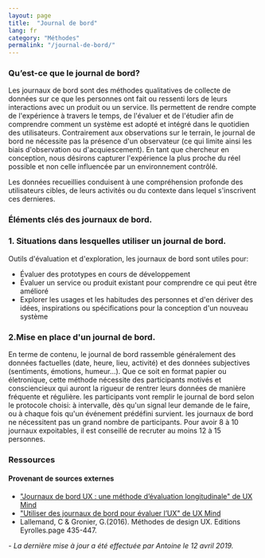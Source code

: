 ```yaml
---
layout: page
title:  "Journal de bord"
lang: fr
category: "Méthodes"
permalink: "/journal-de-bord/"
---
```


### Qu’est-ce que le journal de bord?
Les journaux de bord sont des méthodes qualitatives de collecte de données sur ce que les personnes ont fait ou ressenti 
lors de leurs interactions avec un produit ou un service. Ils permettent de rendre compte de l'expérience à travers le temps,
de l'évaluer et de l'étudier afin de comprendre comment un système est adopté et intégré dans le quotidien des utilisateurs.
Contrairement aux observations sur le terrain, le journal de bord ne nécessite pas la présence d'un observateur (ce qui limite
ainsi les biais d'observation ou d'acquiescement). En tant que chercheur en conception, nous désirons capturer l'expérience la plus proche du réel possible et non celle influencée par un
environnement contrôlé.

Les données recueillies conduisent à une compréhension profonde des utilisateurs cibles, de leurs activités ou du contexte
dans lequel s'inscrivent ces dernieres.

### Éléments clés des journaux de bord.

### 1. Situations dans lesquelles utiliser un journal de bord.
Outils d'évaluation et d'exploration, les journaux de bord sont utiles pour:
* Évaluer des prototypes en cours de développement
* Évaluer un service ou produit existant pour comprendre ce qui peut être amélioré
* Explorer les usages et les habitudes des personnes et d'en dériver des idées, inspirations ou spécifications pour la
conception d'un nouveau système

### 2.Mise en place d'un journal de bord.
En terme de contenu, le journal de bord rassemble généralement des données factuelles (date, heure, lieu, activité) et des 
données subjectives (sentiments, émotions, humeur...). Que ce soit en format papier ou életronique, cette méthode nécessite 
des participants motivés et consciencieux qui auront la rigueur de rentrer leurs données de manière fréquente et régulière.
les participants vont remplir le journal de bord selon le protocole choisi: à intervalle, dès qu'un signal leur demande de le faire,
ou à chaque fois qu'un événement prédéfini survient.
les journaux de bord ne nécessitent pas un grand nombre de participants. Pour avoir 8 à 10 journaux expoitables, il est
conseillé de recruter au moins 12 à 15 personnes.

### Ressources

#### Provenant de sources externes

* ["Journaux de bord UX : une méthode d’évaluation longitudinale" de UX Mind](https://uxmind.eu/2014/06/27/journaux-de-bord-ux-une-methode-devaluation-longitudinale/)
* ["Utiliser des journaux de bord pour évaluer l’UX" de UX Mind](https://uxmind.eu/2012/06/10/using-diaries-to-study-ux-explication-application/)
* Lallemand, C & Gronier, G.(2016). Méthodes de design UX. Editions Eyrolles.page 435-447.


_- La dernière mise à jour a été effectuée par Antoine le 12 avril 2019._
